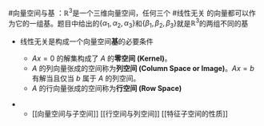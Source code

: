 #向量空间与基 ：$\mathbb{R}^3$是一个三维向量空间，任何三个 #线性无关 的向量都可以作为它的一组基。题目中给出的$\{\alpha_1, \alpha_2, \alpha_3\}$和$\{\beta_1, \beta_2, \beta_3\}$就是$\mathbb{R}^3$的两组不同的基
-  线性无关是构成一个向量空间**基**的必要条件 

    *   $Ax=0$ 的解集构成了 $A$ 的**零空间 (Kernel)**。
    *   $A$ 的列向量张成的空间称为**列空间 (Column Space or Image)**。$Ax=b$ 有解当且仅当 $b$ 属于 $A$ 的列空间。
    *   $A$ 的行向量张成的空间称为**行空间 (Row Space)**
* - [[向量空间与子空间]]  [[行空间与列空间]]  [[特征子空间的性质]]  